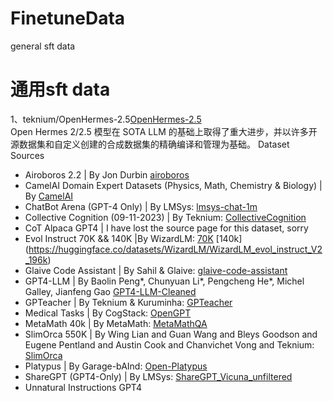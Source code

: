 # FinetuneData
general sft data

# 通用sft data
1、teknium/OpenHermes-2.5[OpenHermes-2.5](https://huggingface.co/datasets/teknium/OpenHermes-2.5)  
Open Hermes 2/2.5 模型在 SOTA LLM 的基础上取得了重大进步，并以许多开源数据集和自定义创建的合成数据集的精确编译和管理为基础。
Dataset Sources

- Airoboros 2.2 | By Jon Durbin [airoboros](https://huggingface.co/datasets/jondurbin/airoboros-2.2)
- CamelAI Domain Expert Datasets (Physics, Math, Chemistry & Biology) | By [CamelAI](https://huggingface.co/camel-ai)
- ChatBot Arena (GPT-4 Only) | By LMSys: [lmsys-chat-1m](https://huggingface.co/datasets/lmsys/lmsys-chat-1m)
- Collective Cognition (09-11-2023) | By Teknium: [CollectiveCognition](https://huggingface.co/datasets/CollectiveCognition/chats-data-2023-09-22)
- CoT Alpaca GPT4 | I have lost the source page for this dataset, sorry
- Evol Instruct 70K && 140K |By WizardLM: [70K](https://huggingface.co/datasets/WizardLM/WizardLM_evol_instruct_70k) [140k]
(https://huggingface.co/datasets/WizardLM/WizardLM_evol_instruct_V2_196k)
- Glaive Code Assistant | By Sahil & Glaive: [glaive-code-assistant](https://huggingface.co/datasets/glaiveai/glaive-code-assistant)
- GPT4-LLM | By Baolin Peng*, Chunyuan Li*, Pengcheng He*, Michel Galley, Jianfeng Gao [GPT4-LLM-Cleaned](https://huggingface.co/datasets/teknium/GPT4-LLM-Cleaned)
- GPTeacher | By Teknium & Kuruminha: [GPTeacher](https://github.com/teknium1/GPTeacher)
- Medical Tasks | By CogStack: [OpenGPT](https://github.com/CogStack/OpenGPT)
- MetaMath 40k | By MetaMath: [MetaMathQA](https://huggingface.co/datasets/meta-math/MetaMathQA)
- SlimOrca 550K | By Wing Lian and Guan Wang and Bleys Goodson and Eugene Pentland and Austin Cook and Chanvichet Vong and Teknium: [SlimOrca](https://huggingface.co/datasets/Open-Orca/SlimOrca)
- Platypus | By Garage-bAInd: [Open-Platypus](https://huggingface.co/datasets/garage-bAInd/Open-Platypus)
- ShareGPT (GPT4-Only) | By LMSys: [ShareGPT_Vicuna_unfiltered](https://huggingface.co/datasets/anon8231489123/ShareGPT_Vicuna_unfiltered)
- Unnatural Instructions GPT4

